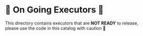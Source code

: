 # 🚧 On Going Executors 🚧

This directory contains executors that are **NOT READY** to release,  
please use the code in this catalog with caution 🚧